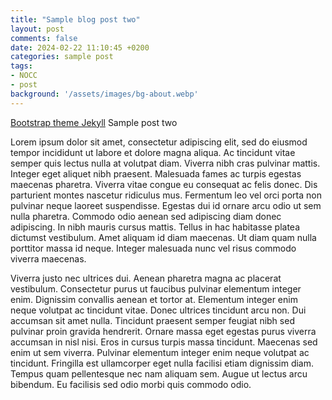 ```yaml
---
title: "Sample blog post two"
layout: post
comments: false
date: 2024-02-22 11:10:45 +0200
categories: sample post
tags:
- NOCC
- post
background: '/assets/images/bg-about.webp'
---
```


[Bootstrap theme Jekyll](https://bootstrap-theme.notesoncloudcomputing.com/) Sample post two

Lorem ipsum dolor sit amet, consectetur adipiscing elit, sed do eiusmod tempor incididunt ut labore et dolore magna aliqua. Ac tincidunt vitae semper quis lectus nulla at volutpat diam. Viverra nibh cras pulvinar mattis. Integer eget aliquet nibh praesent. Malesuada fames ac turpis egestas maecenas pharetra. Viverra vitae congue eu consequat ac felis donec. Dis parturient montes nascetur ridiculus mus. Fermentum leo vel orci porta non pulvinar neque laoreet suspendisse. Egestas dui id ornare arcu odio ut sem nulla pharetra. Commodo odio aenean sed adipiscing diam donec adipiscing. In nibh mauris cursus mattis. Tellus in hac habitasse platea dictumst vestibulum. Amet aliquam id diam maecenas. Ut diam quam nulla porttitor massa id neque. Integer malesuada nunc vel risus commodo viverra maecenas.

Viverra justo nec ultrices dui. Aenean pharetra magna ac placerat vestibulum. Consectetur purus ut faucibus pulvinar elementum integer enim. Dignissim convallis aenean et tortor at. Elementum integer enim neque volutpat ac tincidunt vitae. Donec ultrices tincidunt arcu non. Dui accumsan sit amet nulla. Tincidunt praesent semper feugiat nibh sed pulvinar proin gravida hendrerit. Ornare massa eget egestas purus viverra accumsan in nisl nisi. Eros in cursus turpis massa tincidunt. Maecenas sed enim ut sem viverra. Pulvinar elementum integer enim neque volutpat ac tincidunt. Fringilla est ullamcorper eget nulla facilisi etiam dignissim diam. Tempus quam pellentesque nec nam aliquam sem. Augue ut lectus arcu bibendum. Eu facilisis sed odio morbi quis commodo odio.
